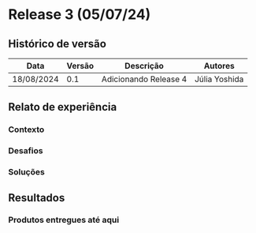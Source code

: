 # Release 3 (05/07/24)

## Histórico de versão

|Data|Versão|Descrição|Autores|
|--|--|--|--|
|18/08/2024|0.1|Adicionando Release 4|Júlia Yoshida|

## Relato de experiência

### Contexto
<p style="text-indent: 50px;text-align: justify;"></p>

### Desafios



### Soluções

## Resultados

### Produtos entregues até aqui


